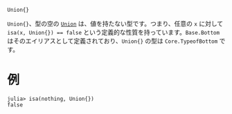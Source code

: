 ```
Union{}
```

`Union{}`、型の空の [`Union`](@ref) は、値を持たない型です。つまり、任意の `x` に対して `isa(x, Union{}) == false` という定義的な性質を持っています。`Base.Bottom` はそのエイリアスとして定義されており、`Union{}` の型は `Core.TypeofBottom` です。

# 例

```jldoctest
julia> isa(nothing, Union{})
false
```
